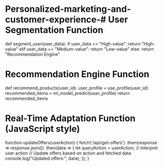 # Personalized-marketing-and-customer-experience-# User Segmentation Function
def segment_user(user_data):
    if user_data == "High-value":
        return "High-value"
    elif user_data == "Medium-value":
        return "Low-value"
    else:
        return "Recommendation Engine"

# Recommendation Engine Function
def recommend_products(user_id):
    user_profile = use_profile(user_id)
    recommended_items = ml_model_predict(user_profile)
    return recommended_items

# Real-Time Adaptation Function (JavaScript style)
function updateOffers(userAction) {
    fetch('/api/get-offers')
        .then(response => response.json())
        .then(data => {
            let queryAction = userAction; // interpret user action
            // Update offers based on action and fetched data
            console.log("Updated offers:", data);
        });
}
